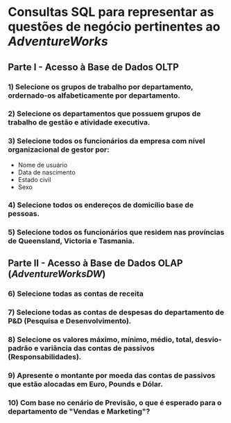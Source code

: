 # Consultas SQL para representar as questões de negócio pertinentes ao *AdventureWorks*

## Parte I - Acesso à Base de Dados OLTP

### 1) Selecione os grupos de trabalho por departamento, ordernado-os alfabeticamente por departamento.

### 2) Selecione os departamentos que possuem grupos de trabalho de gestão e atividade executiva.

### 3) Selecione todos os funcionários da empresa com nível organizacional de gestor por: 
 - Nome de usuário
 - Data de nascimento
 - Estado civil
 - Sexo

### 4) Selecione todos os endereços de domicílio base de pessoas.

### 5) Selecione todos os funcionários que residem nas províncias de Queensland, Victoria e Tasmania.

##

## Parte II - Acesso à Base de Dados OLAP (*AdventureWorksDW*)

### 6) Selecione todas as contas de receita

### 7) Selecione todas as contas de despesas do departamento de P&D (Pesquisa e Desenvolvimento).

### 8) Selecione os valores máximo, mínimo, médio, total, desvio-padrão e variância das contas de passivos (Responsabilidades).

### 9) Apresente o montante por moeda das contas de passivos que estão alocadas em Euro, Pounds e Dólar.

### 10) Com base no cenário de Previsão, o que é esperado para o departamento de "Vendas e Marketing"?
